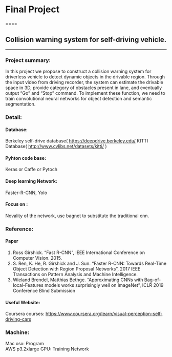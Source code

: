 # Final Project 
====

## Collision warning system for self-driving vehicle.
------

### Project summary: <br>

In this project we propose to construct a collision warning system for driverless vehicle to detect dynamic objects in the drivable region. Through the input video from driving recorder, the system can estimate the drivable space in 3D, provide category of obstacles present in lane, and eventually output “Go” and “Stop” command. To implement these function, we need to train convolutional neural networks for object detection and semantic segmentation. <br>

### Detail:<br>

#### Database: <br>
Berkeley self-drive database( https://deepdrive.berkeley.edu/   KITTI Database( http://www.cvlibs.net/datasets/kitti/ ) <br>
#### Pyhton code base: <br>
Keras or Caffe or Pytoch <br>
#### Deep learning Network:<br>
Faster-R-CNN, Yolo <br>
#### Focus on :<br>
Novality of the network, usc bagnet to substitute the traditional cnn. <br>

### Reference:  <br>

#### Paper<br>
1.	Ross Girshick. “Fast R-CNN”, IEEE International Conference on Computer Vision. 2015.<br>
2.	S. Ren, K. He, R. Girshick and J. Sun. “Faster R-CNN: Towards Real-Time Object Detection with Region Proposal Networks”, 2017 IEEE Transactions on Pattern Analysis and Machine Intelligence. <br>
3.  Wieland Brendel, Matthias Bethge. “Approximating CNNs with Bag-of-local-Features models works surprisingly well on ImageNet”, ICLR 2019 Conference Blind Submission <br>

#### Useful Website: <br>
Coursera courses: https://www.coursera.org/learn/visual-perception-self-driving-cars <br>

### Machine: <br>

Mac osx: Program <br>
AWS p3.2xlarge GPU: Training Network<br>